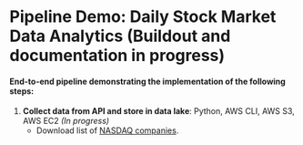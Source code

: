 # Pipeline Demo: Daily Stock Market Data Analytics **(Buildout and documentation in progress)**

#### End-to-end pipeline demonstrating the implementation of the following steps:
1. **Collect data from API and store in data lake**: Python, AWS CLI, AWS S3, AWS EC2 *(In progress)*
    * Download list of <a href="https://www.nasdaq.com/screening/companies-by-industry.aspx" target="blank">NASDAQ companies</a>.